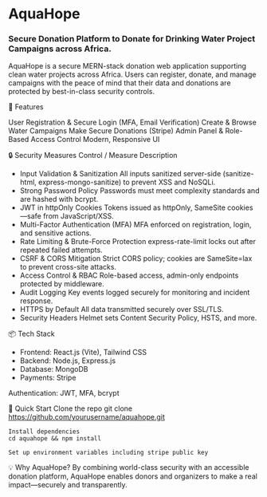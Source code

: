 # AquaHope
### Secure Donation Platform to Donate for Drinking Water Project Campaigns across Africa.
AquaHope is a secure MERN-stack donation web application supporting clean water projects across Africa. Users can register, donate, and manage campaigns with the peace of mind that their data and donations are protected by best-in-class security controls.

🚀 Features

User Registration & Secure Login (MFA, Email Verification)
Create & Browse Water Campaigns
Make Secure Donations (Stripe)
Admin Panel & Role-Based Access Control
Modern, Responsive UI

🔒 Security Measures Control / Measure Description

- Input Validation & Sanitization All inputs sanitized server-side (sanitize-html, express-mongo-sanitize) to prevent XSS and NoSQLi.
- Strong Password Policy Passwords must meet complexity standards and are hashed with bcrypt.
- JWT in httpOnly Cookies Tokens issued as httpOnly, SameSite cookies—safe from JavaScript/XSS.
- Multi-Factor Authentication (MFA) MFA enforced on registration, login, and sensitive actions.
- Rate Limiting & Brute-Force Protection express-rate-limit locks out after repeated failed attempts.
- CSRF & CORS Mitigation Strict CORS policy; cookies are SameSite=lax to prevent cross-site attacks.
- Access Control & RBAC Role-based access, admin-only endpoints protected by middleware.
- Audit Logging Key events logged securely for monitoring and incident response.
- HTTPS by Default All data transmitted securely over SSL/TLS.
- Security Headers Helmet sets Content Security Policy, HSTS, and more.

📦 Tech Stack

- Frontend: React.js (Vite), Tailwind CSS
- Backend: Node.js, Express.js
- Database: MongoDB
- Payments: Stripe

Authentication: JWT, MFA, bcrypt

🏁 Quick Start
   Clone the repo
   git clone https://github.com/yourusername/aquahope.git

    Install dependencies
    cd aquahope && npm install

    Set up environment variables including stripe public key

💡 Why AquaHope?
By combining world-class security with an accessible donation platform, AquaHope enables donors and organizers to make a real impact—securely and transparently.
